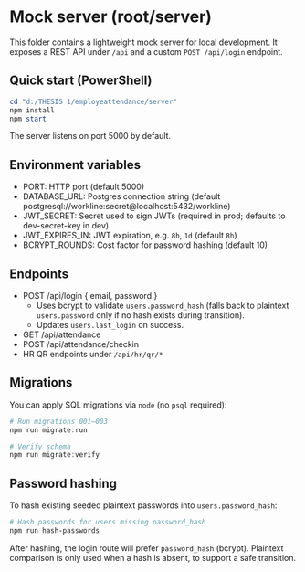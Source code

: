 # Mock server (root/server)

This folder contains a lightweight mock server for local development. It exposes a REST API under `/api` and a custom `POST /api/login` endpoint.

## Quick start (PowerShell)

```powershell
cd "d:/THESIS 1/employeattendance/server"
npm install
npm start
```

The server listens on port 5000 by default.

## Environment variables

- PORT: HTTP port (default 5000)
- DATABASE_URL: Postgres connection string (default postgresql://workline:secret@localhost:5432/workline)
- JWT_SECRET: Secret used to sign JWTs (required in prod; defaults to dev-secret-key in dev)
- JWT_EXPIRES_IN: JWT expiration, e.g. `8h`, `1d` (default `8h`)
- BCRYPT_ROUNDS: Cost factor for password hashing (default 10)

## Endpoints

- POST /api/login { email, password }
	- Uses bcrypt to validate `users.password_hash` (falls back to plaintext `users.password` only if no hash exists during transition).
	- Updates `users.last_login` on success.
- GET /api/attendance
- POST /api/attendance/checkin
- HR QR endpoints under `/api/hr/qr/*`

## Migrations

You can apply SQL migrations via `node` (no `psql` required):

```powershell
# Run migrations 001–003
npm run migrate:run

# Verify schema
npm run migrate:verify
```

## Password hashing

To hash existing seeded plaintext passwords into `users.password_hash`:

```powershell
# Hash passwords for users missing password_hash
npm run hash-passwords
```

After hashing, the login route will prefer `password_hash` (bcrypt). Plaintext comparison is only used when a hash is absent, to support a safe transition.
